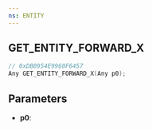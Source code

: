 ```yaml
---
ns: ENTITY
---
```

## GET_ENTITY_FORWARD_X

```c
// 0xDB0954E9960F6457
Any GET_ENTITY_FORWARD_X(Any p0);
```

## Parameters
* **p0**:
